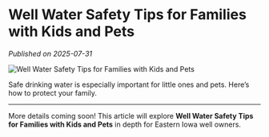 # Well Water Safety Tips for Families with Kids and Pets

*Published on 2025-07-31*

![Well Water Safety Tips for Families with Kids and Pets](../images/well_water_5.jpg)

Safe drinking water is especially important for little ones and pets. Here’s how to protect your family.

---

More details coming soon! This article will explore **Well Water Safety Tips for Families with Kids and Pets** in depth for Eastern Iowa well owners.
